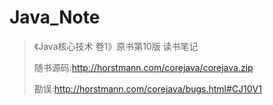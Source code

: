 # Java_Note
>
>《Java核心技术 卷1》原书第10版 读书笔记
>
>随书源码:<http://horstmann.com/corejava/corejava.zip>
>
>勘误:<http://horstmann.com/corejava/bugs.html#CJ10V1>
>
